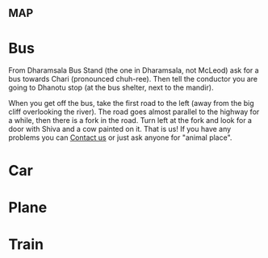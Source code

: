 MAP
----------

Bus
=========
From Dharamsala Bus Stand (the one in Dharamsala, not McLeod) ask for a bus towards Chari (pronounced chuh-ree). Then tell the conductor you are going to Dhanotu stop (at the bus shelter, next to the mandir). 

When you get off the bus, take the first road to the left (away from the big cliff overlooking the river). The road goes almost parallel to the highway for a while, then there is a fork in the road. Turn left at the fork and look for a door with Shiva and a cow painted on it. That is us! If you have any problems you can [Contact us]( #contact "Contact" ) or just ask anyone for "animal place".

Car
==========

Plane
==========

Train
==========
